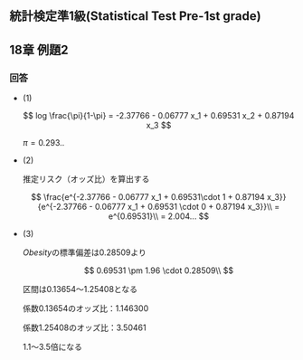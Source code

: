 ## 統計検定準1級(Statistical Test Pre-1st grade)
## 18章 例題2
### 回答

- (1)
    
    $$
    log \frac{\pi}{1-\pi} = -2.37766 - 0.06777 x_1 + 0.69531 x_2 + 0.87194 x_3
    $$
    
    $\pi = 0.293..$
    
- (2)
    
    推定リスク（オッズ比）を算出する
    
    $$
    \frac{e^{-2.37766 - 0.06777 x_1 + 0.69531\cdot 1 + 0.87194 x_3}}{e^{-2.37766 - 0.06777 x_1 + 0.69531 \cdot 0 + 0.87194 x_3}}\\
    = e^{0.69531}\\
    = 2.004...
    $$
    
- (3)
    
    $Obesity$の標準偏差は0.28509より
    
    $$
    0.69531 \pm 1.96 \cdot 0.28509\\
    $$
    
    区間は$0.13654 〜 1.25408$となる
    
    係数0.13654のオッズ比：1.146300
    
    係数1.25408のオッズ比：3.50461
    
    1.1〜3.5倍になる